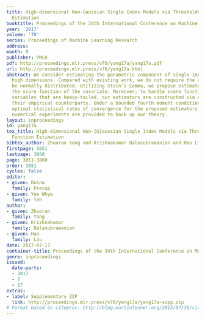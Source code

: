 ```yaml
---
title: High-dimensional Non-Gaussian Single Index Models via Thresholded Score Function
  Estimation
booktitle: Proceedings of the 34th International Conference on Machine Learning
year: '2017'
volume: '70'
series: Proceedings of Machine Learning Research
address: 
month: 0
publisher: PMLR
pdf: http://proceedings.mlr.press/v70/yang17a/yang17a.pdf
url: http://proceedings.mlr.press/v70/yang17a.html
abstract: We consider estimating the parametric component of single index models in
  high dimensions. Compared with existing work, we do not require the covariate to
  be normally distributed. Utilizing Stein’s Lemma, we propose estimators based on
  the score function of the covariate. Moreover, to handle score function and response
  variables that are heavy-tailed, our estimators are constructed via carefully thresholding
  their empirical counterparts. Under a bounded fourth moment condition, we establish
  optimal statistical rates of convergence for the proposed estimators. Extensive
  numerical experiments are provided to back up our theory.
layout: inproceedings
id: yang17a
tex_title: High-dimensional Non-{G}aussian Single Index Models via Thresholded Score
  Function Estimation
bibtex_author: Zhuoran Yang and Krishnakumar Balasubramanian and Han Liu
firstpage: 3851
lastpage: 3860
page: 3851-3860
order: 3851
cycles: false
editor:
- given: Doina
  family: Precup
- given: Yee Whye
  family: Teh
author:
- given: Zhuoran
  family: Yang
- given: Krishnakumar
  family: Balasubramanian
- given: Han
  family: Liu
date: 2017-07-17
container-title: Proceedings of the 34th International Conference on Machine Learning
genre: inproceedings
issued:
  date-parts:
  - 2017
  - 7
  - 17
extras:
- label: Supplementary ZIP
  link: http://proceedings.mlr.press/v70/yang17a/yang17a-supp.zip
# Format based on citeproc: http://blog.martinfenner.org/2013/07/30/citeproc-yaml-for-bibliographies/
---
```

